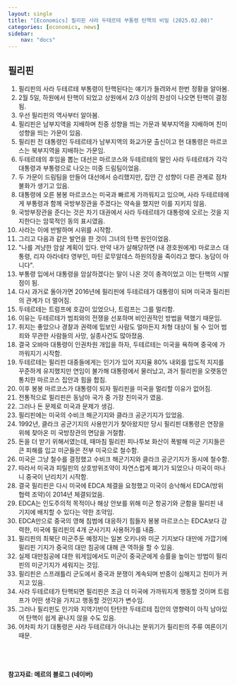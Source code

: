 ```yaml
---
layout: single
title: "[Economics] 필리핀 사라 두테르테 부통령 탄핵의 비밀 (2025.02.08)"
categories: [economics, news]
sidebar:
    nav: "docs"
---
```


## 필리핀
1. 필리핀의 사라 두테르테 부통령이 탄핵된다는 얘기가 들려와서 한번 정황을 알아봄.
1. 2월 5일, 하원에서 탄핵이 되었고 상원에서 2/3 이상의 찬성이 나오면 탄핵이 결정됨.
1. 우선 필리핀의 역사부터 알아봄.
1. 필리핀은 남부지역을 지배하며 친중 성향을 띄는 가문과 북부지역을 지배하며 친미 성향을 띄는 가문이 있음.
1. 필리핀 전 대통령인 두테르테가 남부지역의 화교가문 출신이고 현 대통령은 마르코스는 북부지역을 지배하는 가문임.
1. 두테르테의 후임을 뽑는 대선은 마르코스와 두테르테의 딸인 사라 두테르테가 각각 대통령과 부통령으로 나오는 미중 드림팀이었음.
1. 두 가문이 드림팀을 만들어 대선에서 승리했지만, 집안 간 성향이 다른 관계로 점차 불화가 생기고 있음.
1. 대통령에 오른 봉봉 마르코스는 미국과 빠르게 가까워지고 있으며, 사라 두테르테에게 부통령과 함께 국방부장관을 주겠다는 약속을 했지만 이를 지키지 않음.
1. 국방부장관을 준다는 것은 차기 대권에서 사라 두테르테가 대통령에 오르는 것을 지지한다는 암묵적인 동의 표시였음.
1. 사라는 이에 반발하며 시위를 시작함.
1. 그리고 다음과 같은 발언을 한 것이 그녀의 탄핵 원인이었음.
1. "나를 겨냥한 암살 계획이 있다. 만약 내가 살해당하면 (내 경호원에게) 마로코스 대통령, 리자 아라네타 영부인, 마틴 로무알데스 하원의장을 죽이라고 했다. 농담이 아니다".
1. 부통령 입에서 대통령을 암살하겠다는 말이 나온 것이 충격이었고 이는 탄핵의 시발점이 됨.
1. 다시 과거로 돌아가면 2016년에 필리핀에 두테르테가 대통령이 되며 미국과 필리핀의 관계가 더 멀어짐.
1. 두테르테는 트럼프에 호감이 있었으나, 트럼프는 그를 멀리함.
1. 이유는 두테르테가 범죄와의 전쟁을 선포하며 비인권적인 방법을 택했기 때문임.
1. 취지는 좋았으나 경찰과 권력에 밉보인 사람도 얼마든지 처형 대상이 될 수 있어 범죄와 무관한 사람들의 사망, 실종사건도 많아졌음.
1. 결국 오바마 대통령이 인권차원 개입을 하자, 두테르테는 미국을 욕하며 중국에 가까워지기 시작함.
1. 두테르테는 필리핀 대중들에게는 인기가 있어 지지율 80% 내외를 압도적 지지를 꾸준하게 유지했지만 연임이 불가해 대통령에서 물러났고, 과거 필리핀을 오랫동안 통치한 마르코스 집안과 힘을 합침.
1. 이후 봉봉 마르코스가 대통령이 되자 필리핀을 미국을 멀리할 이유가 없어짐.
1. 전통적으로 필리핀은 동남아 국가 중 가장 친미국가 였음.
1. 그러나 돈 문제로 미국과 문제가 생김.
1. 필리핀에는 미국의 수비크 해군기지와 클라크 공군기지가 있었음.
1. 1992년, 클라크 공군기지의 사용만기가 찾아왔지만 당시 필리핀 대통령은 연장을 위헤 찾아온 미 국방장관의 면담을 거절함.
1. 돈을 더 받기 위해서였는데, 때마침 필리핀 피나투보 화산이 폭발해 미군 기지들은 큰 피해를 입고 미군들은 전부 미국으로 철수함.
1. 미국은 그냥 철수를 결정했고 수비크 해군기지와 클라크 공군기지가 동시에 철수함.
1. 따라서 미국과 피릴핀의 상호방위조약이 자연스럽게 폐기가 되었으나 미국이 떠나니 중국이 난리치기 시작함.
1. 결국 필리핀은 다시 미국에 EDCA 체결을 요청했고 미국이 승낙해서 EDCA(방위 협력 조약)이 2014년 체결되었음.
1. EDCA는 인도주의적 목적이나 해상 안보를 위해 미군 항공기와 군함을 필리핀 내 기지에 배치할 수 있다는 약한 조약임.
1. EDCA만으로 중국의 영해 침범에 대응하기 힘들자 봉봉 마르코스는 EDCA보다 강력한, 미국에 필리핀의 4개 군사기지 사용허가를 내줌.
1. 필리핀의 최북단 미군주둔 예정지는 일본 오키나와 미군 기지보다 대만에 가깝기에 필리핀 기지가 중국의 대만 침공에 대해 큰 역하을 할 수 있음.
1. 실제 대만침공에 대한 워게임에서도 미군이 중국군에게 승률을 높이는 방법이 필리핀의 미군기지가 세워지는 것임.
1. 필리핀은 스프래틀리 군도에서 중국과 분쟁이 계속되며 반중이 심해지고 친미가 커지고 있음.
1. 사라 두테르테가 탄핵되면 필리핀은 조금 더 미국에 가까워지게 행동할 것이며 트럼프가 어떤 생각을 가지고 행동할 것인지가 변수임.
1. 그러나 필리핀도 인기와 지역기반이 탄탄한 두테르테 집안의 영향력이 아직 남아있어 탄핵이 쉽게 끝나지 않을 수도 있음.
1. 어차피 차기 대통령은 사라 두테르테가 아니냐는 분위기가 필리핀의 주류 여론이기 때문.



<br/>
<br/>

#### 참고자료: 메르의 블로그 (네이버) 